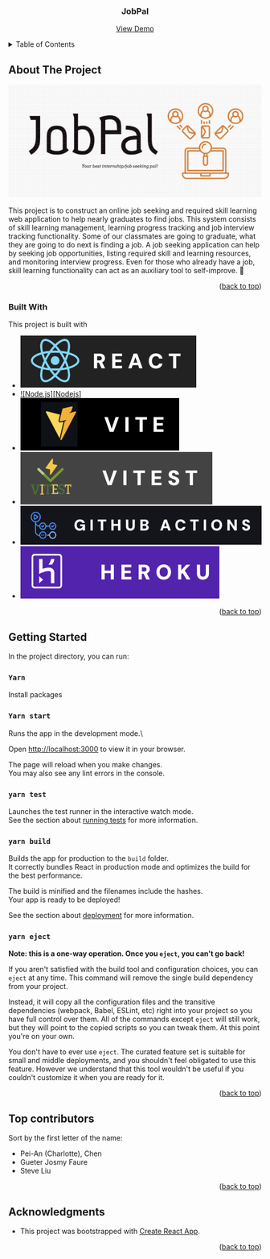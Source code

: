 <!-- PROJECT LOGO -->
<div align="center">
  <h3 align="center">JobPal</h3>
  <p align="center">
    <a href="https://youtu.be/9akIjycSzNw">View Demo</a>
  </p>
</div>



<!-- TABLE OF CONTENTS -->
<details>
  <summary>Table of Contents</summary>
  <ol>
    <li>
      <a href="#about-the-project">About The Project</a>
      <ul>
        <li><a href="#built-with">Built With</a></li>
      </ul>
    </li>
    <li>
      <a href="#getting-started">Getting Started</a>
    </li>
    <li><a href="#contributing">Top contributors</a></li>
    <li><a href="#acknowledgments">Acknowledgments</a></li>
  </ol>
</details>



<!-- ABOUT THE PROJECT -->
## About The Project

![JobPal-logo](src/assets/images/JobPal-logo.png)

This project is to construct an online job seeking and required skill learning web application to help nearly graduates to find jobs. This system consists of skill learning management, learning progress tracking and job interview tracking functionality.
Some of our classmates are going to graduate, what they are going to do next is finding a job. A job seeking application can help by seeking job opportunities, listing required skill and learning resources, and monitoring interview progress.  Even for those who already have a job, skill learning functionality can act as an auxiliary tool to self-improve. :muscle:

<p align="right">(<a href="#readme-top">back to top</a>)</p>



### Built With

This project is built with 

* [![React][React.js]][React-url]
* [![Node.js][Nodejs]][Nodejs-url]
* [![Vite][Vite]][Vite-url]
* [![Vitest][Vitest]][Vitest-url]
* [![GitHubActions][GitHubActions]][GitHubActions-url]
* [![Heroku][Heroku]][Heroku-url]

<p align="right">(<a href="#readme-top">back to top</a>)</p>



<!-- GETTING STARTED -->
## Getting Started

In the project directory, you can run:

### `Yarn`

Install packages

### `Yarn start`

Runs the app in the development mode.\

Open [http://localhost:3000](http://localhost:3000) to view it in your browser.

The page will reload when you make changes.\
You may also see any lint errors in the console.

### `yarn test`

Launches the test runner in the interactive watch mode.\
See the section about [running tests](https://facebook.github.io/create-react-app/docs/running-tests) for more information.

### `yarn build`

Builds the app for production to the `build` folder.\
It correctly bundles React in production mode and optimizes the build for the best performance.

The build is minified and the filenames include the hashes.\
Your app is ready to be deployed!

See the section about [deployment](https://facebook.github.io/create-react-app/docs/deployment) for more information.

### `yarn eject`

**Note: this is a one-way operation. Once you `eject`, you can't go back!**

If you aren't satisfied with the build tool and configuration choices, you can `eject` at any time. This command will remove the single build dependency from your project.

Instead, it will copy all the configuration files and the transitive dependencies (webpack, Babel, ESLint, etc) right into your project so you have full control over them. All of the commands except `eject` will still work, but they will point to the copied scripts so you can tweak them. At this point you're on your own.

You don't have to ever use `eject`. The curated feature set is suitable for small and middle deployments, and you shouldn't feel obligated to use this feature. However we understand that this tool wouldn't be useful if you couldn't customize it when you are ready for it.


<p align="right">(<a href="#readme-top">back to top</a>)</p>


## Top contributors

Sort by the first letter of the name:

* Pei-An (Charlotte), Chen
* Gueter Josmy Faure
* Steve Liu


<p align="right">(<a href="#readme-top">back to top</a>)</p>


<!-- ACKNOWLEDGMENTS -->
## Acknowledgments

* This project was bootstrapped with [Create React App](https://github.com/facebook/create-react-app).

<p align="right">(<a href="#readme-top">back to top</a>)</p>



<!-- MARKDOWN LINKS & IMAGES -->
[React.js]: src/assets/images/React.png
[React-url]: https://reactjs.org/
[Node.js]: src/assets/images/Node-js.png
[Nodejs-url]: https://nodejs.org/en
[Vite]: src/assets/images/Vite.png
[Vite-url]: https://vite.dev/
[Vitest]: src/assets/images/Vitest.png
[Vitest-url]: https://vitest.dev/
[GitHubActions]: src/assets/images/GitHubActions.png
[GitHubActions-url]: https://github.com/features/actions
[Heroku]: src/assets/images/Heroku.png
[Heroku-url]: https://www.heroku.com/

